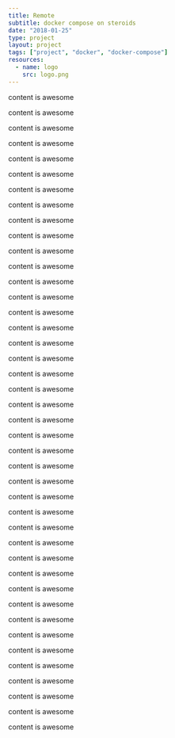 ```yaml
---
title: Remote
subtitle: docker compose on steroids
date: "2018-01-25"
type: project
layout: project
tags: ["project", "docker", "docker-compose"]
resources:
  - name: logo
    src: logo.png
---
```


content is awesome

content is awesome

content is awesome

content is awesome

content is awesome

content is awesome

content is awesome

content is awesome

content is awesome

content is awesome

content is awesome

content is awesome

content is awesome

content is awesome

content is awesome

content is awesome

content is awesome

content is awesome

content is awesome

content is awesome

content is awesome

content is awesome

content is awesome

content is awesome

content is awesome

content is awesome

content is awesome

content is awesome

content is awesome

content is awesome

content is awesome

content is awesome

content is awesome

content is awesome

content is awesome

content is awesome

content is awesome

content is awesome

content is awesome

content is awesome

content is awesome

content is awesome

